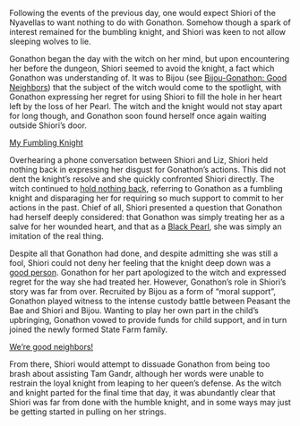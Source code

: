 <!-- title: The Witch and her Fumbling Knight -->

Following the events of the previous day, one would expect Shiori of the Nyavellas to want nothing to do with Gonathon. Somehow though a spark of interest remained for the bumbling knight, and Shiori was keen to not allow sleeping wolves to lie. 

Gonathon began the day with the witch on her mind, but upon encountering her before the dungeon, Shiori seemed to avoid the knight, a fact which Gonathon was understanding of. It was to Bijou (see [Bijou-Gonathon: Good Neighbors](#edge:gonathon-g-koseki-bijou-left-3-left-3)) that the subject of the witch would come to the spotlight, with Gonathon expressing her regret for using Shiori to fill the hole in her heart left by the loss of her Pearl. The witch and the knight would not stay apart for long though, and Gonathon soon found herself once again waiting outside Shiori’s door. 

[My Fumbling Knight](#embed:https://youtu.be/alQr5XqoUPs?t=11508)

Overhearing a phone conversation between Shiori and Liz, Shiori held nothing back in expressing her disgust for Gonathon’s actions. This did not dent the knight’s resolve and she quickly confronted Shiori directly. The witch continued to [hold nothing back](https://youtu.be/alQr5XqoUPs?t=12262), referring to Gonathon as a fumbling knight and disparaging her for requiring so much support to commit to her actions in the past. Chief of all, Shiori presented a question that Gonathon had herself deeply considered: that Gonathon was simply treating her as a salve for her wounded heart, and that as a [Black Pearl](https://youtu.be/alQr5XqoUPs?t=12317), she was simply an imitation of the real thing. 

Despite all that Gonathon had done, and despite admitting she was still a fool, Shiori could not deny her feeling that the knight deep down was a [good person](https://youtu.be/alQr5XqoUPs?t=12416). Gonathon for her part apologized to the witch and expressed regret for the way she had treated her.
However, Gonathon’s role in Shiori’s story was far from over. Recruited by Bijou as a form of “moral support”, Gonathon played witness to the intense custody battle between Peasant the Bae and Shiori and Bijou. Wanting to play her own part in the child’s upbringing, Gonathon vowed to provide funds for child support, and in turn joined the newly formed State Farm family. 

[We’re good neighbors!](#embed:https://youtu.be/alQr5XqoUPs?t=14029)

From there, Shiori would attempt to dissuade Gonathon from being too brash about assisting Tam Gandr, although her words were unable to restrain the loyal knight from leaping to her queen’s defense. As the witch and knight parted for the final time that day, it was abundantly clear that Shiori was far from done with the humble knight, and in some ways may just be getting started in pulling on her strings. 